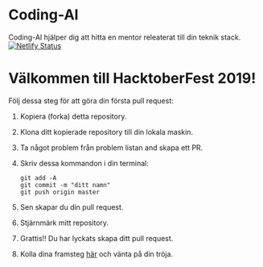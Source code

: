 # Coding-AI
Coding-AI hjälper dig att hitta en mentor releaterat till din teknik stack. &nbsp; [![Netlify Status](https://api.netlify.com/api/v1/badges/1355ea63-470d-4f37-987e-af334ab16432/deploy-status)](https://app.netlify.com/sites/mentors/deploys)

# Välkommen till HacktoberFest 2019!
Följ dessa steg för att göra din första pull request:

1. Kopiera (forka) detta repository.

2. Klona ditt kopierade repository till din lokala maskin.

3. Ta något problem från problem listan and skapa ett PR.

4. Skriv dessa kommandon i din terminal:
    ```
    git add -A
    git commit -m "ditt namn"
    git push origin master
    ```
5. Sen skapar du din pull request.

6. Stjärnmärk mitt  repository.

7. Grattis!! Du har lyckats skapa ditt pull request.

8. Kolla dina framsteg [här](https://hacktoberfest.digitalocean.com/profile) och vänta på din tröja.
